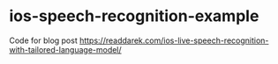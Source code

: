 # ios-speech-recognition-example

Code for blog post https://readdarek.com/ios-live-speech-recognition-with-tailored-language-model/
